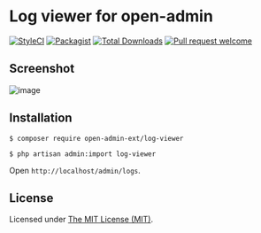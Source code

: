 Log viewer for open-admin
============================

[![StyleCI](https://styleci.io/repos/491059283/shield?branch=main)](https://styleci.io/repos/491059283)
[![Packagist](https://img.shields.io/github/license/open-admin-org/log-viewer.svg?style=flat-square&color=brightgreen)](https://packagist.org/packages/open-admin-ext/log-viewer)
[![Total Downloads](https://img.shields.io/packagist/dt/open-admin-ext/log-viewer.svg?style=flat-square)](https://packagist.org/packages/open-admin-ext/log-viewer)
[![Pull request welcome](https://img.shields.io/badge/pr-welcome-green.svg?style=flat-square&color=brightgreen)]()

## Screenshot

![image](https://user-images.githubusercontent.com/86517067/167827896-7a426d57-ee14-48a3-83e2-eae434d090e0.png)


## Installation

```
$ composer require open-admin-ext/log-viewer

$ php artisan admin:import log-viewer
```

Open `http://localhost/admin/logs`.

License
------------
Licensed under [The MIT License (MIT)](LICENSE).
